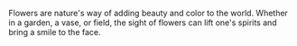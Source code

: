 Flowers are nature's way of adding beauty and color to the world. Whether in a garden, a vase, or field, the sight of flowers can lift one's spirits and bring a smile to the face.
